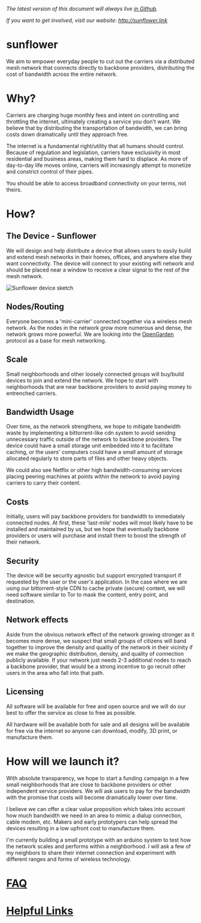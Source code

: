 *The latest version of this document will always live [in Github][1].*

*If you want to get involved, visit our website: http://sunflower.link*

sunflower
=========

We aim to empower everyday people to cut out the carriers via a distributed mesh network that connects directly to backbone providers, distributing the cost of bandwidth across the entire network.

# Why?

Carriers are charging huge monthly fees and intent on controlling and throttling the internet, ultimately creating a service you don't want. We believe that by distributing the transportation of bandwidth, we can bring costs down dramatically until they approach free.

The internet is a fundamental right/utility that all humans should control. Because of regulation and legislation, carriers have exclusivity in most residential and business areas, making them hard to displace. As more of day-to-day life moves online, carriers will increasingly attempt to monetize and constrict control of their pipes.

You should be able to access broadband connectivity on your terms, not theirs.


# How?

## The Device - Sunflower

We will design and help distribute a device that allows users to easily build and extend mesh networks in their homes, offices, and anywhere else they want connectivity. The device will connect to your existing wifi network and should be placed near a window to receive a clear signal to the rest of the mesh network.

![Sunflower device sketch](/uploads/default/1/ef6073f5b1cd1ce7.jpg)

## Nodes/Routing

Everyone becomes a 'mini-carrier' connected together via a wireless mesh network.  As the nodes in the network grow more numerous and dense, the network grows more powerful. We are looking into the [OpenGarden](https://opengarden.com/) protocol as a base for mesh networking.

## Scale

Small neighborhoods and other loosely connected groups will buy/build devices to join and extend the network. We hope to start with neighborhoods that are near backbone providers to avoid paying money to entrenched carriers. 

## Bandwidth Usage

Over time, as the network strengthens, we hope to mitigate bandwidth waste by implementing a bittorrent-like cdn system to avoid senidng unnecessary traffic outside of the network to backbone providers. The device could have a small storage unit embedded into it to facilitate caching, or the users' computers could have a small amount of storage allocated regularly to store parts of files and other heavy objects.

We could also see Netflix or other high bandwidth-consuming services placing peering machines at points within the network to avoid paying carriers to carry their content.

## Costs

Initially, users will pay backbone providers for bandwidth to immediately connected nodes. At first, these 'last-mile' nodes will most likely have to be installed and maintained by us, but we hope that eventually backbone providers or users will purchase and install them to boost the strength of their network. 

## Security

The device will be security agnostic but support encrypted transport if requested by the user or the user's application.  In the case where we are using our bittorrent-style CDN to cache private (secure) content, we will need software similar to Tor to mask the content, entry point, and destination.

## Network effects

Aside from the obvious network effect of the network growing stronger as it becomes more dense, we suspect that small groups of citizens will band together to improve the density and quality of the network in their vicinity if we make the geographic distribution, density, and quality of connection publicly available. If your network just needs 2-3 additional nodes to reach a backbone provider, that would be a strong incentive to go recruit other users in the area who fall into that path.

## Licensing

All software will be available for free and open source and we will do our best to offer the service as close to free as possible.

All hardware will be available both for sale and all designs will be available for free via the internet so anyone can download, modify, 3D print, or manufacture them.


# How will we launch it?

With absolute transparency, we hope to start a funding campaign in a few small neighborhoods that are close to backbone providers or other independent service providers. We will ask users to pay for the bandwidth with the promise that costs will become dramatically lower over time.

I believe we can offer a clear value proposition which takes into account how much bandwidth we need in an area to mimic a dialup connection, cable modem, etc. Makers and early prototypers can help spread the devices resulting in a low upfront cost to manufacture them.

I'm currently building a small prototype with an arduino system to test how the network scales and performs within a neighborhood. I will ask a few of my neighbors to share their internet connection and experiment with different ranges and forms of wireless technology.


# [FAQ][2]

# [Helpful Links](helpful_links.md)


  [1]: https://github.com/bdickason/sunflower/blob/master/README.md
  [2]: http://sunflower.link/t/frequently-asked-questions-faq/12
